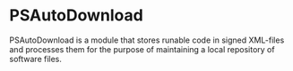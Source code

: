 # PSAutoDownload

PSAutoDownload is a module that stores runable code in signed XML-files and processes them for the purpose of maintaining a local repository of software files.
